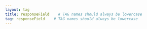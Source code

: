 ```yaml
---
layout: tag
title: responseField    # TAG names should always be lowercase
tag: responseField    # TAG names should always be lowercase
---
```

